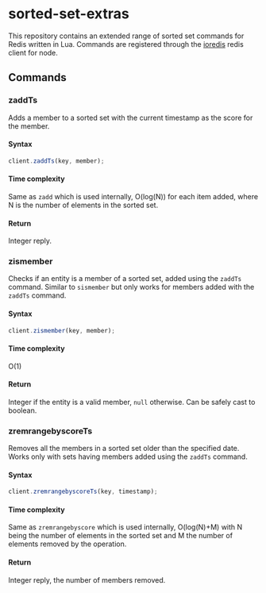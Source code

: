 # sorted-set-extras
This repository contains an extended range of sorted set commands for Redis written in Lua. Commands are registered through the [ioredis](https://www.npmjs.com/package/ioredis) redis client for node.

## Commands

### zaddTs
Adds a member to a sorted set with the current timestamp as the score for the member.

#### Syntax
```js
client.zaddTs(key, member);
```

#### Time complexity
Same as `zadd` which is used internally, O(log(N)) for each item added, where N is the number of elements in the sorted set.

#### Return
Integer reply.

### zismember
Checks if an entity is a member of a sorted set, added using the `zaddTs` command. Similar to `sismember` but only works for members added with the `zaddTs` command.

#### Syntax
```js
client.zismember(key, member);
```

#### Time complexity
O(1)

#### Return
Integer if the entity is a valid member, `null` otherwise. Can be safely cast to boolean.

### zremrangebyscoreTs
Removes all the members in a sorted set older than the specified date. Works only with sets having members added using the `zaddTs` command.

#### Syntax
```js
client.zremrangebyscoreTs(key, timestamp);
```

#### Time complexity
Same as `zremrangebyscore` which is used internally, O(log(N)+M) with N being the number of elements in the sorted set and M the number of elements removed by the operation.

#### Return
Integer reply, the number of members removed.
